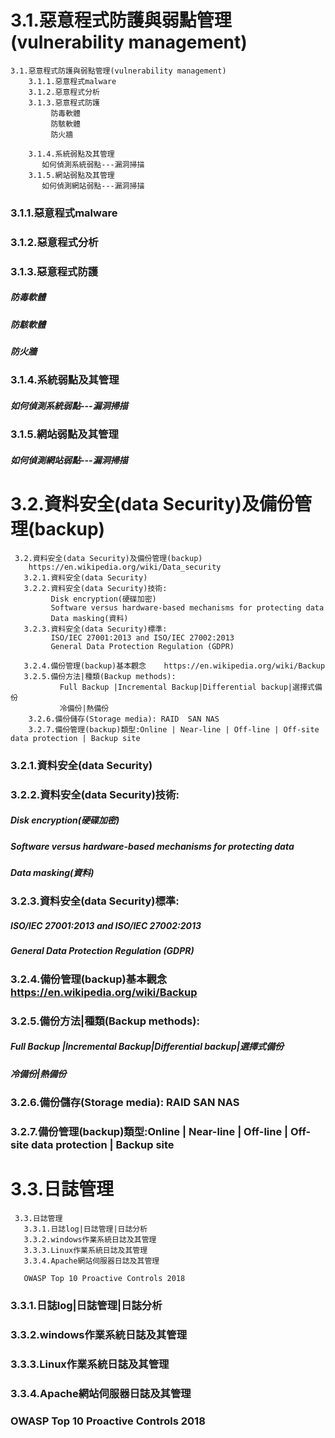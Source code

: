 # 3.1.惡意程式防護與弱點管理(vulnerability management)
```
3.1.惡意程式防護與弱點管理(vulnerability management)
    3.1.1.惡意程式malware
    3.1.2.惡意程式分析
    3.1.3.惡意程式防護
         防毒軟體
         防駭軟體
         防火牆
         
    3.1.4.系統弱點及其管理
       如何偵測系統弱點---漏洞掃描
    3.1.5.網站弱點及其管理
       如何偵測網站弱點---漏洞掃描
```
### 3.1.1.惡意程式malware
### 3.1.2.惡意程式分析
### 3.1.3.惡意程式防護
#####  防毒軟體
##### 防駭軟體
##### 防火牆
         
### 3.1.4.系統弱點及其管理
#####  如何偵測系統弱點---漏洞掃描
### 3.1.5.網站弱點及其管理
##### 如何偵測網站弱點---漏洞掃描



# 3.2.資料安全(data Security)及備份管理(backup)
```
 3.2.資料安全(data Security)及備份管理(backup)
    https://en.wikipedia.org/wiki/Data_security
   3.2.1.資料安全(data Security)
   3.2.2.資料安全(data Security)技術:
         Disk encryption(硬碟加密)
         Software versus hardware-based mechanisms for protecting data
         Data masking(資料)
   3.2.3.資料安全(data Security)標準:
         ISO/IEC 27001:2013 and ISO/IEC 27002:2013
         General Data Protection Regulation (GDPR) 
         
   3.2.4.備份管理(backup)基本觀念    https://en.wikipedia.org/wiki/Backup
   3.2.5.備份方法|種類(Backup methods):
           Full Backup |Incremental Backup|Differential backup|選擇式備份
           冷備份|熱備份
    3.2.6.備份儲存(Storage media): RAID  SAN NAS
    3.2.7.備份管理(backup)類型:Online | Near-line | Off-line | Off-site data protection | Backup site
```
### 3.2.1.資料安全(data Security)
### 3.2.2.資料安全(data Security)技術:
##### Disk encryption(硬碟加密)
##### Software versus hardware-based mechanisms for protecting data
##### Data masking(資料)
### 3.2.3.資料安全(data Security)標準:
##### ISO/IEC 27001:2013 and ISO/IEC 27002:2013
##### General Data Protection Regulation (GDPR) 
         
### 3.2.4.備份管理(backup)基本觀念    https://en.wikipedia.org/wiki/Backup
### 3.2.5.備份方法|種類(Backup methods):
#####  Full Backup |Incremental Backup|Differential backup|選擇式備份
#####  冷備份|熱備份
### 3.2.6.備份儲存(Storage media): RAID  SAN NAS
### 3.2.7.備份管理(backup)類型:Online | Near-line | Off-line | Off-site data protection | Backup site

# 3.3.日誌管理

```
 3.3.日誌管理
   3.3.1.日誌log|日誌管理|日誌分析
   3.3.2.windows作業系統日誌及其管理
   3.3.3.Linux作業系統日誌及其管理
   3.3.4.Apache網站伺服器日誌及其管理
   
   OWASP Top 10 Proactive Controls 2018

```
### 3.3.1.日誌log|日誌管理|日誌分析
### 3.3.2.windows作業系統日誌及其管理
### 3.3.3.Linux作業系統日誌及其管理
### 3.3.4.Apache網站伺服器日誌及其管理
### OWASP Top 10 Proactive Controls 2018
